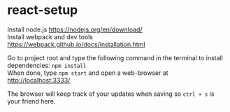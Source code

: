 # react-setup
Install node.js https://nodejs.org/en/download/  
Install webpack and dev tools https://webpack.github.io/docs/installation.html  

Go to project root and type the following command in the terminal to install dependencies: `npm install`  
When done, type `npm start` and open a web-browser at <http://localhost:3333/>  

The browser will keep track of your updates when saving so `ctrl + s` is your friend here.
